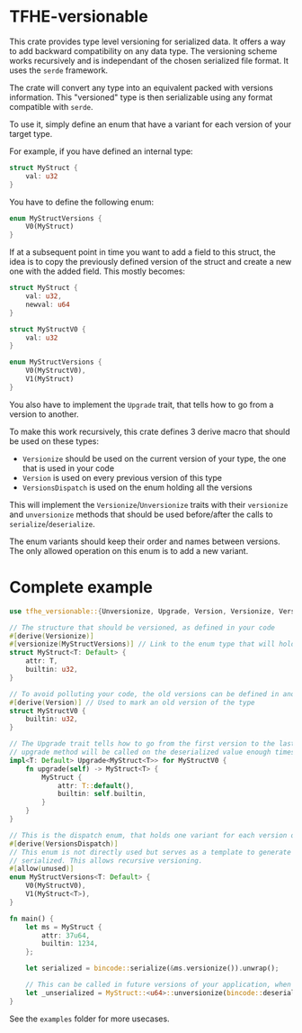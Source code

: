 # TFHE-versionable
This crate provides type level versioning for serialized data. It offers a way
to add backward compatibility on any data type. The versioning scheme works
recursively and is independant of the chosen serialized file format. It uses the
`serde` framework.

The crate will convert any type into an equivalent packed with versions
information. This "versioned" type is then serializable using any format
compatible with `serde`.

To use it, simply define an enum that have a variant for each version of your
target type.

For example, if you have defined an internal type:
```rust
struct MyStruct {
	val: u32
}
```

You have to define the following enum:
```rust
enum MyStructVersions {
	V0(MyStruct)
}
```

If at a subsequent point in time you want to add a field to this struct, the
idea is to copy the previously defined version of the struct and create a new
one with the added field. This mostly becomes:
```rust
struct MyStruct {
	val: u32,
	newval: u64
}

struct MyStructV0 {
	val: u32
}

enum MyStructVersions {
	V0(MyStructV0),
	V1(MyStruct)
}
```

You also have to implement the `Upgrade` trait, that tells how to go from a
version to another.

To make this work recursively, this crate defines 3 derive macro that should be
used on these types:
- `Versionize` should be used on the current version of your type, the one that
  is used in your code
- `Version` is used on every previous version of this type
- `VersionsDispatch` is used on the enum holding all the versions

This will implement the `Versionize`/`Unversionize` traits with their
`versionize` and `unversionize` methods that should be used before/after the
calls to `serialize`/`deserialize`.

The enum variants should keep their order and names between versions. The only
allowed operation on this enum is to add a new variant.

# Complete example
```rust
use tfhe_versionable::{Unversionize, Upgrade, Version, Versionize, VersionsDispatch};

// The structure that should be versioned, as defined in your code
#[derive(Versionize)]
#[versionize(MyStructVersions)] // Link to the enum type that will holds all the versions of this type
struct MyStruct<T: Default> {
    attr: T,
    builtin: u32,
}

// To avoid polluting your code, the old versions can be defined in another module/file, along with the dispatch enum
#[derive(Version)] // Used to mark an old version of the type
struct MyStructV0 {
    builtin: u32,
}

// The Upgrade trait tells how to go from the first version to the last. During unversioning, the
// upgrade method will be called on the deserialized value enough times to go to the last variant.
impl<T: Default> Upgrade<MyStruct<T>> for MyStructV0 {
    fn upgrade(self) -> MyStruct<T> {
        MyStruct {
            attr: T::default(),
            builtin: self.builtin,
        }
    }
}

// This is the dispatch enum, that holds one variant for each version of your type.
#[derive(VersionsDispatch)]
// This enum is not directly used but serves as a template to generate new enums that will be
// serialized. This allows recursive versioning.
#[allow(unused)]
enum MyStructVersions<T: Default> {
    V0(MyStructV0),
    V1(MyStruct<T>),
}

fn main() {
    let ms = MyStruct {
        attr: 37u64,
        builtin: 1234,
    };

    let serialized = bincode::serialize(&ms.versionize()).unwrap();

    // This can be called in future versions of your application, when more variants have been added
    let _unserialized = MyStruct::<u64>::unversionize(bincode::deserialize(&serialized).unwrap());
}
```

See the `examples` folder for more usecases.
